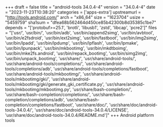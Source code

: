+++
draft = false
title = "android-tools 34.0.4-4"
version = "34.0.4-4"
date = "2023-11-23T10:38:20"
categories = ['apps-extra']
upstreamurl = "http://tools.android.com/"
arch = "x86_64"
size = "1623704"
usize = "5459759"
sha1sum = "dfea68b562464d450ce85b42300b8d35385c1be7"
depends = "['protobuf>=25.1', 'brotli', 'libusb1', 'zstd', 'libcap', 'pcre2']"
files = "['usr/', 'usr/bin/', 'usr/bin/adb', 'usr/bin/append2simg', 'usr/bin/avbtool', 'usr/bin/e2fsdroid', 'usr/bin/ext2simg', 'usr/bin/fastboot', 'usr/bin/img2simg', 'usr/bin/lpadd', 'usr/bin/lpdump', 'usr/bin/lpflash', 'usr/bin/lpmake', 'usr/bin/lpunpack', 'usr/bin/mkbootimg', 'usr/bin/mkdtboimg', 'usr/bin/mke2fs.android', 'usr/bin/repack_bootimg', 'usr/bin/simg2img', 'usr/bin/unpack_bootimg', 'usr/share/', 'usr/share/android-tools/', 'usr/share/android-tools/completions/', 'usr/share/android-tools/completions/adb', 'usr/share/android-tools/completions/fastboot', 'usr/share/android-tools/mkbootimg/', 'usr/share/android-tools/mkbootimg/gki/', 'usr/share/android-tools/mkbootimg/gki/generate_gki_certificate.py', 'usr/share/android-tools/mkbootimg/mkbootimg.py', 'usr/share/bash-completion/', 'usr/share/bash-completion/completions/', 'usr/share/bash-completion/completions/adb', 'usr/share/bash-completion/completions/fastboot', 'usr/share/doc/', 'usr/share/doc/android-tools-34.0.4/', 'usr/share/doc/android-tools-34.0.4/LICENSE', 'usr/share/doc/android-tools-34.0.4/README.md']"
+++
Android platform tools